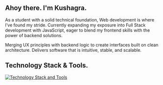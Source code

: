 <h2 align="left">Ahoy there. I'm Kushagra.</h2>


  As a student with a solid technical foundation, Web development is where I’ve found my stride. Currently expanding my exposure into Full Stack development with JavaScript, eager to blend my frontend skills with the power of backend solutions.

Merging UX principles with backend logic to create interfaces built on clean architecture. Delivers software that is intuitive, stable, and scalable.

<h2 align="left">Technology Stack & Tools.</h2>

<div align="left">
  <a href="https://github.com/U03KUSHAGRA">
    <img src="https://skillicons.dev/icons?i=python,c,react,cs,nodejs,dotnet,opencv,html,css,js,mysql,postman,vscode,git,visualstudio" alt="Technology Stack and Tools"/>
  </a>
</div>

